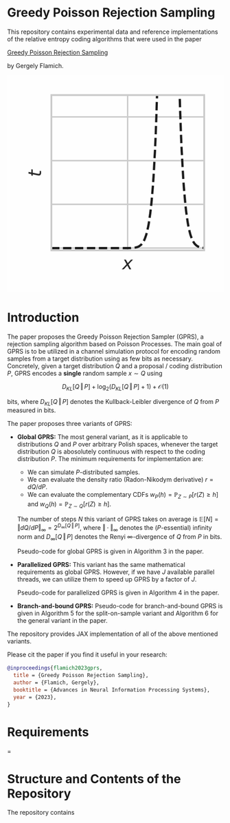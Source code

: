 # Greedy Poisson Rejection Sampling

This repository contains experimental data and reference implementations of the relative entropy coding algorithms that were used in the paper

[Greedy Poisson Rejection Sampling](https://arxiv.org/abs/2305.15313)

by Gergely Flamich.

![Gaussian-Gaussian GPRS](./img/gprs.gif)

# Introduction

The paper proposes the Greedy Poisson Rejection Sampler (GPRS), a rejection sampling algorithm based on Poisson Processes.
The main goal of GPRS is to be utilized in a channel simulation protocol for encoding random samples from a target distribution using as few bits as necessary. 
Concretely, given a target distribution $Q$ and a proposal / coding distribution $P$, GPRS encodes a **single** random sample $x \sim Q$ using 
```math
  D_{KL}[Q\,\Vert\,P] + \log_2 (D_{KL}[Q\,\Vert\,P] + 1) + \mathcal{O}(1) 
```
bits, where $`D_{KL}[Q\,\Vert\,P]`$ denotes the Kullback-Leibler divergence of $Q$ from $P$ measured in bits.

The paper proposes three variants of GPRS:
 - **Global GPRS:** The most general variant, as it is applicable to distributions $Q$ and $P$ over arbitrary Polish spaces, whenever the target distribution $Q$ is abosolutely continuous with respect to the coding distribution $P$.
 The minimum requirements for implementation are:
   - We can simulate $P$-distributed samples.
   - We can evaluate the density ratio (Radon-Nikodym derivative) $r = dQ/dP$.
   - We can evaluate the complementary CDFs $`w_P(h) = \mathbb{P}_{Z \sim P}[r(Z) \geq h]`$ and $`w_Q(h) = \mathbb{P}_{Z \sim Q}[r(Z) \geq h]`$.
   
   The number of steps $N$ this variant of GPRS takes on average is
   $` 
   \mathbb{E}[N] = \Vert dQ/dP \Vert_\infty = 2^{D_\infty[Q \, \Vert \, P]}, 
   `$
   where $\Vert \cdot \Vert_\infty$ denotes the ($P$-essential) infinity norm and $D_\infty[Q \, \Vert \, P]$ denotes the Renyi $\infty$-divergence of $Q$ from $P$ in bits. 

   Pseudo-code for global GPRS is given in Algorithm 3 in the paper.
 - **Parallelized GPRS:** This variant has the same mathematical requirements as global GPRS.
 However, if we have $J$ available parallel threads, we can utilize them to speed up GPRS by a factor of $J$.

   Pseudo-code for parallelized GPRS is given in Algorithm 4 in the paper.
 - **Branch-and-bound GPRS:**
   Pseudo-code for branch-and-bound GPRS is given in Algorithm 5 for the split-on-sample variant and Algorithm 6 for the general variant in the paper.

The repository provides JAX implementation of all of the above mentioned variants.

Please cit the paper if you find it useful in your research:

```bibtex
@inproceedings{flamich2023gprs,
  title = {Greedy Poisson Rejection Sampling},
  author = {Flamich, Gergely},
  booktitle = {Advances in Neural Information Processing Systems},
  year = {2023},
}
```

# Requirements

=

# Structure and Contents of the Repository

The repository contains 
